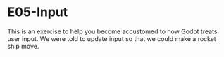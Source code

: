 # E05-Input

This is an exercise to help you become accustomed to how Godot treats user input. We were told to update input so that we could make a rocket ship move.
